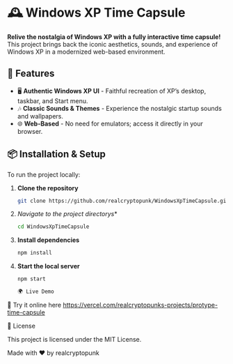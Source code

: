 # 🕰️ Windows XP Time Capsule

**Relive the nostalgia of Windows XP with a fully interactive time capsule!**  
This project brings back the iconic aesthetics, sounds, and experience of Windows XP in a modernized web-based environment.

## 🚀 Features
- 🖥️ **Authentic Windows XP UI** - Faithful recreation of XP’s desktop, taskbar, and Start menu.
- 🎶 **Classic Sounds & Themes** - Experience the nostalgic startup sounds and wallpapers.
- 🌐 **Web-Based** - No need for emulators; access it directly in your browser.

## 📦 Installation & Setup
To run the project locally:

1. **Clone the repository**
   ```bash
   git clone https://github.com/realcryptopunk/WindowsXpTimeCapsule.git

2. *Navigate to the project directorys**
   ```bash
   cd WindowsXpTimeCapsule

3. **Install dependencies**
   ```bash
   npm install

4. **Start the local server**
   ```bash
   npm start

   🌍 Live Demo

🔗 Try it online here
https://vercel.com/realcryptopunks-projects/protype-time-capsule

📝 License

This project is licensed under the MIT License.

Made with ❤️ by realcryptopunk
